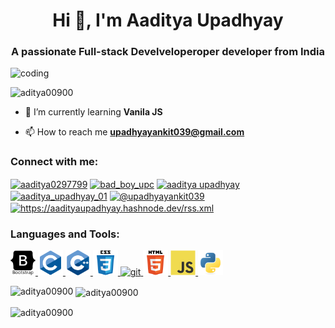 
<h1 align="center">Hi 👋, I'm Aaditya Upadhyay</h1>
<h3 align="center">A passionate Full-stack Develveloperoper developer from India</h3>
<img aligh="right" alt="coding" width="400" src="https://www.google.com/url?sa=i&url=https%3A%2F%2Fgithub.com%2Frudrabarad%2FGifs&psig=AOvVaw1YodCZY1y0fE01KwFwuM_G&ust=1710074920029000&source=images&cd=vfe&opi=89978449&ved=0CBIQjRxqFwoTCLjmx7Kc54QDFQAAAAAdAAAAABAE">

<p align="left"> <img src="https://komarev.com/ghpvc/?username=aditya00900&label=Profile%20views&color=0e75b6&style=flat" alt="aditya00900" /> </p>

- 🌱 I’m currently learning **Vanila JS**

- 📫 How to reach me **upadhyayankit039@gmail.com**

<h3 align="left">Connect with me:</h3>
<p align="left">
<a href="https://twitter.com/aaditya0297799" target="blank"><img align="center" src="https://raw.githubusercontent.com/rahuldkjain/github-profile-readme-generator/master/src/images/icons/Social/twitter.svg" alt="aaditya0297799" height="30" width="40" /></a>
<a href="https://instagram.com/bad_boy_upc" target="blank"><img align="center" src="https://raw.githubusercontent.com/rahuldkjain/github-profile-readme-generator/master/src/images/icons/Social/instagram.svg" alt="bad_boy_upc" height="30" width="40" /></a>
<a href="https://hashnode.com/aaditya upadhyay" target="blank"><img align="center" src="https://raw.githubusercontent.com/rahuldkjain/github-profile-readme-generator/master/src/images/icons/Social/hashnode.svg" alt="aaditya upadhyay" height="30" width="40" /></a>
<a href="https://www.leetcode.com/aaditya_upadhyay_01" target="blank"><img align="center" src="https://raw.githubusercontent.com/rahuldkjain/github-profile-readme-generator/master/src/images/icons/Social/leet-code.svg" alt="aaditya_upadhyay_01" height="30" width="40" /></a>
<a href="https://www.hackerearth.com/@upadhyayankit039" target="blank"><img align="center" src="https://raw.githubusercontent.com/rahuldkjain/github-profile-readme-generator/master/src/images/icons/Social/hackerearth.svg" alt="@upadhyayankit039" height="30" width="40" /></a>
<a href="/https://aadityaupadhyay.hashnode.dev/rss.xml" target="blank"><img align="center" src="https://raw.githubusercontent.com/rahuldkjain/github-profile-readme-generator/master/src/images/icons/Social/rss.svg" alt="https://aadityaupadhyay.hashnode.dev/rss.xml" height="30" width="40" /></a>
</p>

<h3 align="left">Languages and Tools:</h3>
<p align="left"> <a href="https://getbootstrap.com" target="_blank" rel="noreferrer"> <img src="https://raw.githubusercontent.com/devicons/devicon/master/icons/bootstrap/bootstrap-plain-wordmark.svg" alt="bootstrap" width="40" height="40"/> </a> <a href="https://www.cprogramming.com/" target="_blank" rel="noreferrer"> <img src="https://raw.githubusercontent.com/devicons/devicon/master/icons/c/c-original.svg" alt="c" width="40" height="40"/> </a> <a href="https://www.w3schools.com/cpp/" target="_blank" rel="noreferrer"> <img src="https://raw.githubusercontent.com/devicons/devicon/master/icons/cplusplus/cplusplus-original.svg" alt="cplusplus" width="40" height="40"/> </a> <a href="https://www.w3schools.com/css/" target="_blank" rel="noreferrer"> <img src="https://raw.githubusercontent.com/devicons/devicon/master/icons/css3/css3-original-wordmark.svg" alt="css3" width="40" height="40"/> </a> <a href="https://git-scm.com/" target="_blank" rel="noreferrer"> <img src="https://www.vectorlogo.zone/logos/git-scm/git-scm-icon.svg" alt="git" width="40" height="40"/> </a> <a href="https://www.w3.org/html/" target="_blank" rel="noreferrer"> <img src="https://raw.githubusercontent.com/devicons/devicon/master/icons/html5/html5-original-wordmark.svg" alt="html5" width="40" height="40"/> </a> <a href="https://developer.mozilla.org/en-US/docs/Web/JavaScript" target="_blank" rel="noreferrer"> <img src="https://raw.githubusercontent.com/devicons/devicon/master/icons/javascript/javascript-original.svg" alt="javascript" width="40" height="40"/> </a> <a href="https://www.python.org" target="_blank" rel="noreferrer"> <img src="https://raw.githubusercontent.com/devicons/devicon/master/icons/python/python-original.svg" alt="python" width="40" height="40"/> </a> </p>

<p><img align="left" src="https://github-readme-stats.vercel.app/api/top-langs?username=aditya00900&show_icons=true&locale=en&layout=compact" alt="aditya00900" /></p>

<p>&nbsp;<img align="center" src="https://github-readme-stats.vercel.app/api?username=aditya00900&show_icons=true&locale=en" alt="aditya00900" /></p>

<p><img align="center" src="https://github-readme-streak-stats.herokuapp.com/?user=aditya00900&" alt="aditya00900" /></p>

